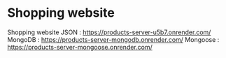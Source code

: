 # Shopping website
 Shopping website
JSON : https://products-server-u5b7.onrender.com/
MongoDB : https://products-server-mongodb.onrender.com/
Mongoose : https://products-server-mongoose.onrender.com/
